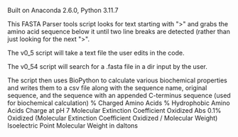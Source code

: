 Built on Anaconda 2.6.0, Python 3.11.7

This FASTA Parser tools script looks for text starting with ">" and grabs the amino acid sequence below it until two line breaks are detected (rather than just looking for the next ">".

The v0_5 script will take a text file the user edits in the code.

The v0_54 script will search for a .fasta file in a dir input by the user.

The script then uses BioPython to calculate various biochemical properties and writes them to a csv file along with the sequence name, original sequence, and the sequence with an appended C-terminus sequence (used for biochemical calculation)
% Charged Amino Acids
% Hydrophobic Amino Acids
Charge at pH 7
Molecular Extinction Coefficient Oxidized
Abs 0.1% Oxidized (Molecular Extinction Coefficient Oxidized / Molecular Weight)
Isoelectric Point
Molecular Weight in daltons

